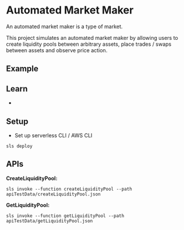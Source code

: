 # Automated Market Maker

An automated market maker is a type of market.

This project simulates an automated market maker by allowing users to create liquidity pools between arbitrary assets,
place trades / swaps between assets and observe price action.

## Example

## Learn
* 

## Setup
* Set up serverless CLI / AWS CLI
```
sls deploy
```

## APIs

**CreateLiquidityPool:**
```
sls invoke --function createLiquidityPool --path apiTestData/createLiquidityPool.json
```
**GetLiquidityPool:**
```
sls invoke --function getLiquidityPool --path apiTestData/getLiquidityPool.json
```